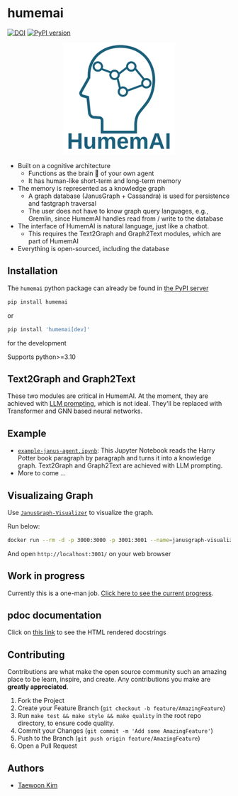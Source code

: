 # humemai

[![DOI](https://zenodo.org/badge/614376180.svg)](https://zenodo.org/doi/10.5281/zenodo.10876440)
[![PyPI
version](https://badge.fury.io/py/humemai.svg)](https://badge.fury.io/py/humemai)

<div align="center">
    <img src="./figures/humemai-with-text-below.png" alt="Image" style="width: 50%; max-width: 600px;">
</div>

- Built on a cognitive architecture
  - Functions as the brain 🧠 of your own agent
  - It has human-like short-term and long-term memory
- The memory is represented as a knowledge graph
  - A graph database (JanusGraph + Cassandra) is used for persistence and fastgraph
    traversal
  - The user does not have to know graph query languages, e.g., Gremlin, since HumemAI
    handles read from / write to the database
- The interface of HumemAI is natural language, just like a chatbot.
  - This requires the Text2Graph and Graph2Text modules, which are part of HumemAI
- Everything is open-sourced, including the database

## Installation

The `humemai` python package can already be found in [the PyPI
server](https://pypi.org/project/humemai/)

```sh
pip install humemai
```

or

```sh
pip install 'humemai[dev]'
```

for the development

Supports python>=3.10

## Text2Graph and Graph2Text

These two modules are critical in HumemAI. At the moment, they are achieved with [LLM
prompting](./humemai/prompt/), which is not ideal. They'll be replaced with Transformer
and GNN based neural networks.

## Example

- [`example-janus-agent.ipynb`](./examples/janus-graph-parse-text/example-janus-agent.ipynb):
  This Jupyter Notebook reads the Harry Potter book paragraph by paragraph and turns it
  into a knowledge graph. Text2Graph and Graph2Text are achieved with LLM prompting.
- More to come ...

## Visualizaing Graph

Use [`JanusGraph-Visualizer`](https://github.com/JanusGraph/janusgraph-visualizer) to
visualize the graph.

Run below:

```sh
docker run --rm -d -p 3000:3000 -p 3001:3001 --name=janusgraph-visualizer --network=host janusgraph/janusgraph-visualizer:latest
```

And open `http://localhost:3001/` on your web browser

## Work in progress

Currently this is a one-man job. [Click here to see the current
progress](https://github.com/orgs/humemai/projects/2/).

<!-- ## List of academic papers that use HumemAI

- ["A Machine With Human-Like Memory Systems"](https://arxiv.org/abs/2204.01611)
- ["A Machine with Short-Term, Episodic, and Semantic Memory
  Systems"](https://arxiv.org/abs/2212.02098)

## List of applications that use HumemAI -->

## pdoc documentation

Click on [this link](https://humemai.github.io/humemai) to see the HTML rendered
docstrings

## Contributing

Contributions are what make the open source community such an amazing place to be learn,
inspire, and create. Any contributions you make are **greatly appreciated**.

1. Fork the Project
1. Create your Feature Branch (`git checkout -b feature/AmazingFeature`)
1. Run `make test && make style && make quality` in the root repo directory, to ensure
   code quality.
1. Commit your Changes (`git commit -m 'Add some AmazingFeature'`)
1. Push to the Branch (`git push origin feature/AmazingFeature`)
1. Open a Pull Request

## Authors

- [Taewoon Kim](https://taewoon.kim/)
